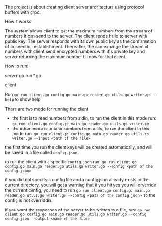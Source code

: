 The project is about creating client server architecture using protocol buffers with grpc.

How it works!

The system allows client to get the maximum numbers from the stream of numbers it can send to the server. The client sends hello to server with public key. The server responds with its own public key as the confirmation of connection establishment.
Thereafter, the can exhange the stream of numbers with client send encrypted numbers with it's private key and server returning the maximum number till now for that client.


How to run!

server
go run *.go

client

Run `go run client.go config.go main.go reader.go utils.go writer.go --help` to show help

There are two mode for running the client
- the first is to read numbers from stdin, to run the client in this mode run: 
    `go run client.go config.go main.go reader.go utils.go writer.go`
- the other mode is to take numbers from a file, to run the client in this mode run:
    `go run client.go config.go main.go reader.go utils.go writer.go --input <path of the file>`

the first time you run the client keys will be created automatically, and will be saved in a file called `config.json`.

to run the client with a specific `config.json` run:
    `go run client.go config.go main.go reader.go utils.go writer.go --config <path of the config.json>`

if you did not specify a config file and a config.json already exists in the current directory, you will get a warning that if you hit yes you will orverride the current config, you need to run `go run client.go config.go main.go reader.go utils.go writer.go --config <path of the config.json>` so the config is not overriddin.


if you want the responses of the server to be written to a file, run:
    `go run client.go config.go main.go reader.go utils.go writer.go --config config.json --output <name of the file>`

